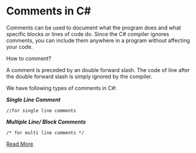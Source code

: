 # Comments in C#

Comments can be used to document what the program does and what specific blocks or lines of code do. Since the C# compiler ignores comments, you can include them anywhere in a program without affecting your code.

How to comment?

A comment is preceded by an double forward slash. The code of line after the double forward slash is simply ignored by the compiler.

We have following types of comments in C#:

***Single Line Comment***

``//for single line comments``

***Multiple Line/ Block Comments***

``/* for multi line comments */  ``

[Read More](https://www.c-sharpcorner.com/UploadFile/puranindia/comments-in-C-Sharp/)


